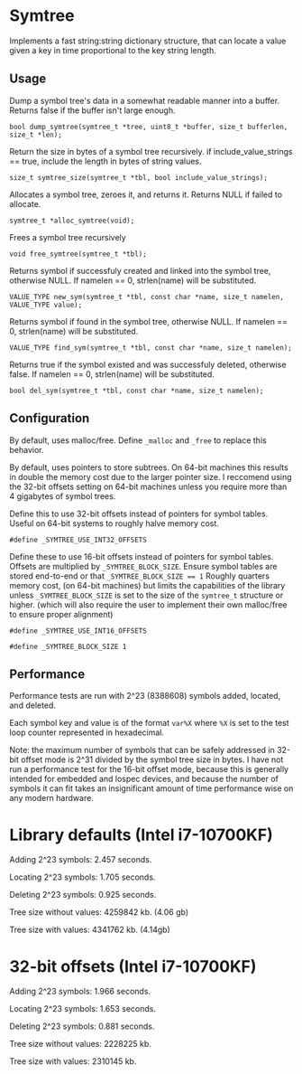 
# Symtree

Implements a fast string:string dictionary structure, that can locate a value given a key in time proportional to the key string length.

## Usage

Dump a symbol tree's data in a somewhat readable manner into a buffer. Returns false if the buffer isn't large enough.

`bool dump_symtree(symtree_t *tree, uint8_t *buffer, size_t bufferlen, size_t *len);`

Return the size in bytes of a symbol tree recursively. if include_value_strings == true, include the length in bytes of string values.

`size_t symtree_size(symtree_t *tbl, bool include_value_strings);`

Allocates a symbol tree, zeroes it, and returns it. Returns NULL if failed to allocate.

`symtree_t *alloc_symtree(void);`

Frees a symbol tree recursively

`void free_symtree(symtree_t *tbl);`

Returns symbol if successfuly created and linked into the symbol tree, otherwise NULL.
If namelen == 0, strlen(name) will be substituted.

`VALUE_TYPE new_sym(symtree_t *tbl, const char *name, size_t namelen, VALUE_TYPE value);`

Returns symbol if found in the symbol tree, otherwise NULL.
If namelen == 0, strlen(name) will be substituted.

`VALUE_TYPE find_sym(symtree_t *tbl, const char *name, size_t namelen);`

Returns true if the symbol existed and was successfuly deleted, otherwise false.
If namelen == 0, strlen(name) will be substituted.

`bool del_sym(symtree_t *tbl, const char *name, size_t namelen);`

## Configuration

By default, uses malloc/free.
Define `_malloc` and `_free` to replace this behavior.

By default, uses pointers to store subtrees. On 64-bit machines this results in double the memory cost due to the larger pointer size.
I reccomend using the 32-bit offsets setting on 64-bit machines unless you require more than 4 gigabytes of symbol trees.

Define this to use 32-bit offsets instead of pointers for symbol tables.
Useful on 64-bit systems to roughly halve memory cost.

`#define _SYMTREE_USE_INT32_OFFSETS`

Define these to use 16-bit offsets instead of pointers for symbol tables.
Offsets are multiplied by `_SYMTREE_BLOCK_SIZE`.
Ensure symbol tables are stored end-to-end or that `_SYMTREE_BLOCK_SIZE == 1`
Roughly quarters memory cost, (on 64-bit machines) but limits the capabilities of the library unless `_SYMTREE_BLOCK_SIZE` is set to the size of the `symtree_t` structure or higher. (which will also require the user to implement their own malloc/free to ensure proper alignment)

`#define _SYMTREE_USE_INT16_OFFSETS`

`#define _SYMTREE_BLOCK_SIZE 1`


## Performance

Performance tests are run with 2^23 (8388608) symbols added, located, and deleted.

Each symbol key and value is of the format `var%X` where `%X` is set to the test loop counter represented in hexadecimal.

Note: the maximum number of symbols that can be safely addressed in 32-bit offset mode is 2^31 divided by the symbol tree size in bytes.
I have not run a performance test for the 16-bit offset mode, because this is generally intended for embedded and lospec devices, and because the number of symbols it can fit takes an insignificant amount of time performance wise on any modern hardware.

# Library defaults (Intel i7-10700KF)

Adding 2^23 symbols: 2.457 seconds.

Locating 2^23 symbols: 1.705 seconds.

Deleting 2^23 symbols: 0.925 seconds.

Tree size without values: 4259842 kb. (4.06 gb)

Tree size with values: 4341762 kb. (4.14gb)

# 32-bit offsets (Intel i7-10700KF)

Adding 2^23 symbols: 1.966 seconds.

Locating 2^23 symbols: 1.653 seconds.

Deleting 2^23 symbols: 0.881 seconds.

Tree size without values: 2228225 kb.

Tree size with values: 2310145 kb.

